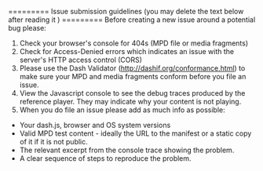 ========= Issue submission guidelines (you may delete the text below after reading it ) =========
Before creating a new issue around a potential bug please:
1. Check your browser's console for 404s (MPD file or media fragments) 
2. Check for Access-Denied errors which indicates an issue with the server's HTTP access control (CORS)
3. Please use the Dash Validator (http://dashif.org/conformance.html) to make sure your MPD and media fragments conform before you file an issue.
4. View the Javascript console to see the debug traces produced by the reference player. They may indicate why your content is not playing.
5. When you do file an issue please add as much info as possible:
* Your dash.js, browser and OS system versions
* Valid MPD test content - ideally the URL to the manifest or a static copy of it if it is not public.
* The relevant excerpt from the console trace showing the problem. 
* A clear sequence of steps to reproduce the problem. 


